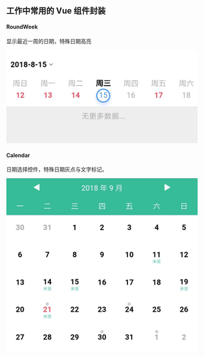 ## 工作中常用的 Vue 组件封装
#### RoundWeek

显示最近一周的日期，特殊日期高亮

![](https://github.com/lblblong/Components.vue/blob/master/imgs/qq_pic_merged_1537243553839.jpg)

#### Calendar

日期选择控件，特殊日期灰点与文字标记。

![](https://github.com/lblblong/Components.vue/blob/master/imgs/qq_pic_merged_1537243872923.jpg)